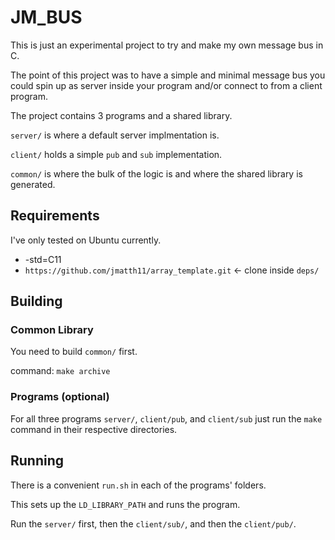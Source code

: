 # JM_BUS

This is just an experimental project to try and make my own message bus in C.

The point of this project was to have a simple and minimal message bus you could
spin up as server inside your program and/or connect to from a client program.

The project contains 3 programs and a shared library.

`server/` is where a default server implmentation is.

`client/` holds a simple `pub` and `sub` implementation.

`common/` is where the bulk of the logic is and where the shared library is generated.

## Requirements

I've only tested on Ubuntu currently.

- -std=C11
- `https://github.com/jmatth11/array_template.git` <- clone inside `deps/`

## Building

### Common Library

You need to build `common/` first.

command:
`make archive`

### Programs (optional)

For all three programs `server/`, `client/pub`, and `client/sub` just run the
`make` command in their respective directories.


## Running

There is a convenient `run.sh` in each of the programs' folders.

This sets up the `LD_LIBRARY_PATH` and runs the program.

Run the `server/` first, then the `client/sub/`, and then the `client/pub/`.

